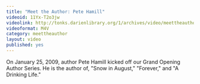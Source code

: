 ```yaml
---
title: "Meet the Author: Pete Hamill"
videoid: 11Yx-T2o3jw
videolink: http://tonks.darienlibrary.org/1/archives/video/meettheauthor/20110714_pete_hamill.m4v
videoformat: M4V
category: meettheauthor
layout: video
published: yes
---
```


On January 25, 2009, author Pete Hamill kicked off our Grand Opening Author Series. He is the author of, "Snow in August," "Forever," and "A Drinking Life."